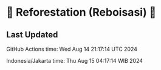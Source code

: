 
# 🌳 Reforestation (Reboisasi) 🌲

## Last Updated

GitHub Actions time: Wed Aug 14 21:17:14 UTC 2024

Indonesia/Jakarta time: Thu Aug 15 04:17:14 WIB 2024
